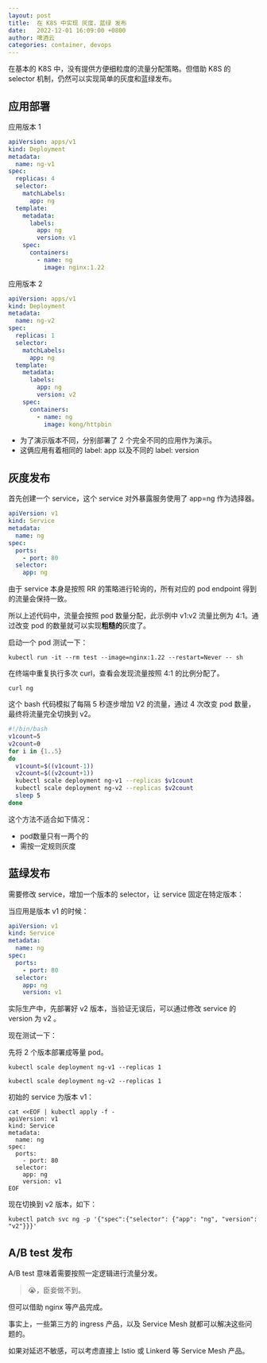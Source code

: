 ```yaml
---
layout: post
title:  在 K8S 中实现 灰度，蓝绿 发布
date:   2022-12-01 16:09:00 +0800
author: 啤酒云
categories: container, devops
---
```


在基本的 K8S 中，没有提供方便细粒度的流量分配策略。但借助 K8S 的 selector 机制，仍然可以实现简单的灰度和蓝绿发布。

## 应用部署

应用版本 1

```yaml
apiVersion: apps/v1
kind: Deployment
metadata:
  name: ng-v1
spec:
  replicas: 4
  selector:
    matchLabels:
      app: ng
  template:
    metadata:
      labels:
        app: ng
        version: v1
    spec:
      containers:
        - name: ng
          image: nginx:1.22
```

应用版本 2

```yaml
apiVersion: apps/v1
kind: Deployment
metadata:
  name: ng-v2
spec:
  replicas: 1
  selector:
    matchLabels:
      app: ng
  template:
    metadata:
      labels:
        app: ng
        version: v2
    spec:
      containers:
        - name: ng
          image: kong/httpbin
```

- 为了演示版本不同，分别部署了 2 个完全不同的应用作为演示。
- 这俩应用有着相同的 label: app 以及不同的 label: version

## 灰度发布

首先创建一个 service，这个 service 对外暴露服务使用了 app=ng 作为选择器。

```yaml
apiVersion: v1
kind: Service
metadata:
  name: ng
spec:
  ports:
    - port: 80
  selector:
    app: ng
```

由于 service 本身是按照 RR 的策略进行轮询的，所有对应的 pod endpoint 得到的流量会保持一致。

所以上述代码中，流量会按照 pod 数量分配，此示例中 v1:v2 流量比例为 4:1。通过改变 pod 的数量就可以实现**粗糙的**灰度了。

启动一个 pod 测试一下：

```shell
kubectl run -it --rm test --image=nginx:1.22 --restart=Never -- sh
```

在终端中重复执行多次 curl，查看会发现流量按照 4:1 的比例分配了。

```shell
curl ng
```

这个 bash 代码模拟了每隔 5 秒逐步增加 V2 的流量，通过 4 次改变 pod 数量，最终将流量完全切换到 v2。

```bash
#!/bin/bash
v1count=5
v2count=0
for i in {1..5}
do
  v1count=$((v1count-1))
  v2count=$((v2count+1))
  kubectl scale deployment ng-v1 --replicas $v1count
  kubectl scale deployment ng-v2 --replicas $v2count
  sleep 5
done
```

这个方法不适合如下情况：

- pod数量只有一两个的
- 需按一定规则灰度

## 蓝绿发布

需要修改 service，增加一个版本的 selector，让 service 固定在特定版本：

当应用是版本 v1 的时候：

```yaml
apiVersion: v1
kind: Service
metadata:
  name: ng
spec:
  ports:
    - port: 80
  selector:
    app: ng
    version: v1
```

实际生产中，先部署好 v2 版本，当验证无误后，可以通过修改 service 的 version 为 v2 。

现在测试一下：

先将 2 个版本部署成等量 pod。

```shell
kubectl scale deployment ng-v1 --replicas 1

kubectl scale deployment ng-v2 --replicas 1
```

初始的 service 为版本 v1：

```shell
cat <<EOF | kubectl apply -f -
apiVersion: v1
kind: Service
metadata:
  name: ng
spec:
  ports:
    - port: 80
  selector:
    app: ng
    version: v1
EOF
```

现在切换到 v2 版本，如下：

```shell
kubectl patch svc ng -p '{"spec":{"selector": {"app": "ng", "version": "v2"}}}'
```

## A/B test 发布

A/B test 意味着需要按照一定逻辑进行流量分发。

> 😭，臣妾做不到。

但可以借助 nginx 等产品完成。

事实上，一些第三方的 ingress 产品，以及 Service Mesh 就都可以解决这些问题的。

如果对延迟不敏感，可以考虑直接上 Istio 或 Linkerd 等 Service Mesh 产品。
